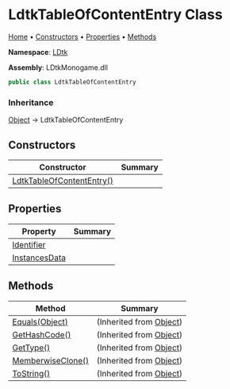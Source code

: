 # LdtkTableOfContentEntry Class

[Home](../../README.md) &#x2022; [Constructors](#constructors) &#x2022; [Properties](#properties) &#x2022; [Methods](#methods)

**Namespace**: [LDtk](../README.md)

**Assembly**: LDtkMonogame\.dll

```csharp
public class LdtkTableOfContentEntry
```

### Inheritance

[Object](https://docs.microsoft.com/en-us/dotnet/api/system.object) &#x2192; LdtkTableOfContentEntry

## Constructors

| Constructor | Summary |
| ----------- | ------- |
| [LdtkTableOfContentEntry()](-ctor/README.md) | |

## Properties

| Property | Summary |
| -------- | ------- |
| [Identifier](Identifier/README.md) | |
| [InstancesData](InstancesData/README.md) | |

## Methods

| Method | Summary |
| ------ | ------- |
| [Equals(Object)](https://docs.microsoft.com/en-us/dotnet/api/system.object.equals) |  \(Inherited from [Object](https://docs.microsoft.com/en-us/dotnet/api/system.object)\) |
| [GetHashCode()](https://docs.microsoft.com/en-us/dotnet/api/system.object.gethashcode) |  \(Inherited from [Object](https://docs.microsoft.com/en-us/dotnet/api/system.object)\) |
| [GetType()](https://docs.microsoft.com/en-us/dotnet/api/system.object.gettype) |  \(Inherited from [Object](https://docs.microsoft.com/en-us/dotnet/api/system.object)\) |
| [MemberwiseClone()](https://docs.microsoft.com/en-us/dotnet/api/system.object.memberwiseclone) |  \(Inherited from [Object](https://docs.microsoft.com/en-us/dotnet/api/system.object)\) |
| [ToString()](https://docs.microsoft.com/en-us/dotnet/api/system.object.tostring) |  \(Inherited from [Object](https://docs.microsoft.com/en-us/dotnet/api/system.object)\) |

